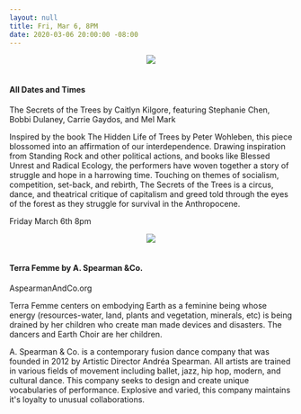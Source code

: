 ```yaml
---
layout: null
title: Fri, Mar 6, 8PM
date: 2020-03-06 20:00:00 -08:00
---
```


<div style="text-align: center;"><img src="{{ 'img/secretofthetrees.jpeg' | absolute_url }}"></div>
<br>
<h4>All Dates and Times</h4>

The Secrets of the Trees by Caitlyn Kilgore, featuring Stephanie Chen, Bobbi Dulaney, Carrie Gaydos, and Mel Mark

Inspired by the book The Hidden Life of Trees by Peter Wohleben, this piece blossomed into an affirmation of our interdependence. Drawing inspiration from Standing Rock and other political actions, and books like Blessed Unrest and Radical Ecology, the performers have woven together a story of struggle and hope in a harrowing time. Touching on themes of socialism, competition, set-back, and rebirth, The Secrets of the Trees is a circus, dance, and theatrical critique of capitalism and greed told through the eyes of the forest as they struggle for survival in the Anthropocene.

Friday March 6th 8pm

<div style="text-align: center;"><img src="{{ 'img/terrafemme.jpeg' | absolute_url }}"></div>
<br>
<h4>Terra Femme by A. Spearman &Co.</h4>

AspearmanAndCo.org

Terra Femme centers on embodying Earth as a feminine being whose energy (resources-water, land, plants and vegetation, minerals, etc) is being drained by her children who create man made devices and disasters. The dancers and Earth Choir are her children.

A. Spearman & Co. is a contemporary fusion dance company that was founded in 2012 by Artistic Director Andréa Spearman. All artists are trained in various fields of movement including ballet, jazz, hip hop, modern, and cultural dance. This company seeks to design and create unique vocabularies of performance. Explosive and varied, this company maintains it's loyalty to unusual collaborations.
